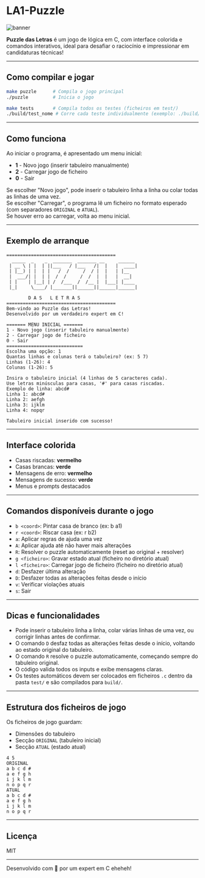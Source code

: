 # LA1-Puzzle

![banner](https://img.shields.io/badge/C-Expert-green?style=flat-square)

**Puzzle das Letras** é um jogo de lógica em C, com interface colorida e comandos interativos, ideal para desafiar o raciocínio e impressionar em candidaturas técnicas!

---

## Como compilar e jogar

```sh
make puzzle      # Compila o jogo principal
./puzzle         # Inicia o jogo

make tests       # Compila todos os testes (ficheiros em test/)
./build/test_nome # Corre cada teste individualmente (exemplo: ./build/test_comandos)
```

---

## Como funciona

Ao iniciar o programa, é apresentado um menu inicial:

- **1** - Novo jogo (inserir tabuleiro manualmente)
- **2** - Carregar jogo de ficheiro
- **0** - Sair

Se escolher "Novo jogo", pode inserir o tabuleiro linha a linha ou colar todas as linhas de uma vez.  
Se escolher "Carregar", o programa lê um ficheiro no formato esperado (com separadores `ORIGINAL` e `ATUAL`).  
Se houver erro ao carregar, volta ao menu inicial.

---

## Exemplo de arranque

```text
========================================
  _____  _    _  _______  _______ __     ______ 
 | __ \ | |  | ||___   / |___   /|  |   |  ____|
 | |__) | |  | |   /  /     /  / |  |   | |__   
 |  ___/| |  | |  /  /     /  /  |  |   |  __|  
 | |    | |__| | /  /___  /  /__ |  |___| |____ 
 |_|     \____/ |_______||______||______|______|

        D A S   L E T R A S                  
========================================
Bem-vindo ao Puzzle das Letras!
Desenvolvido por um verdadeiro expert em C!

======= MENU INICIAL =======
1 - Novo jogo (inserir tabuleiro manualmente)
2 - Carregar jogo de ficheiro
0 - Sair
============================
Escolha uma opção: 1
Quantas linhas e colunas terá o tabuleiro? (ex: 5 7)
Linhas (1-26): 4
Colunas (1-26): 5

Insira o tabuleiro inicial (4 linhas de 5 caracteres cada).
Use letras minúsculas para casas, '#' para casas riscadas.
Exemplo de linha: abcd#
Linha 1: abcd#
Linha 2: aefgh
Linha 3: ijklm
Linha 4: nopqr

Tabuleiro inicial inserido com sucesso!
```

---

## Interface colorida

- Casas riscadas: **vermelho**
- Casas brancas: **verde**
- Mensagens de erro: **vermelho**
- Mensagens de sucesso: **verde**
- Menus e prompts destacados

---

## Comandos disponíveis durante o jogo

- `b <coord>`: Pintar casa de branco (ex: b a1)
- `r <coord>`: Riscar casa (ex: r b2)
- `a`: Aplicar regras de ajuda uma vez
- `A`: Aplicar ajuda até não haver mais alterações
- `R`: Resolver o puzzle automaticamente (reset ao original + resolver)
- `g <ficheiro>`: Gravar estado atual (ficheiro no diretório atual)
- `l <ficheiro>`: Carregar jogo de ficheiro (ficheiro no diretório atual)
- `d`: Desfazer última alteração
- `D`: Desfazer todas as alterações feitas desde o início
- `v`: Verificar violações atuais
- `s`: Sair

---

## Dicas e funcionalidades

- Pode inserir o tabuleiro linha a linha, colar várias linhas de uma vez, ou corrigir linhas antes de confirmar.
- O comando `D` desfaz todas as alterações feitas desde o início, voltando ao estado original do tabuleiro.
- O comando `R` resolve o puzzle automaticamente, começando sempre do tabuleiro original.
- O código valida todos os inputs e exibe mensagens claras.
- Os testes automáticos devem ser colocados em ficheiros `.c` dentro da pasta `test/` e são compilados para `build/`.

---

## Estrutura dos ficheiros de jogo

Os ficheiros de jogo guardam:

- Dimensões do tabuleiro
- Secção `ORIGINAL` (tabuleiro inicial)
- Secção `ATUAL` (estado atual)

```text
4 5
ORIGINAL
a b c d #
a e f g h
i j k l m
n o p q r
ATUAL
a b c d #
a e f g h
i j k l m
n o p q r
```

---

## Licença

MIT

---

Desenvolvido com 💚 por um expert em C eheheh!
